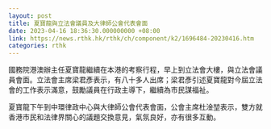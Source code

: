 ```yaml
---
layout: post
title: 夏寶龍與立法會議員及大律師公會代表會面
date: 2023-04-16 18:36:30.000000000 +08:00
link: https://news.rthk.hk/rthk/ch/component/k2/1696484-20230416.htm
categories: rthk
---
```


國務院港澳辦主任夏寶龍繼續在本港的考察行程，早上到立法會大樓，與立法會議員會面。立法會主席梁君彥表示，有八十多人出席；梁君彥引述夏寶龍對今屆立法會的工作表示滿意，鼓勵議員在行政主導下，繼續為市民謀福祉。

夏寶龍下午到中環律政中心與大律師公會代表會面，公會主席杜淦堃表示，雙方就香港市民和法律界關心的議題交換意見，氣氛良好，亦有很多互動。
